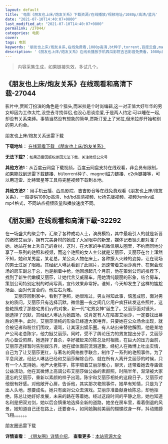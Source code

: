 ```yaml
---
layout: default
title: '电影《朋友也上床/炮友关系》下载资源/在线播放/视频地址/1080p/高清/蓝光'
date: "2021-07-10T14:40:07+0800"
last_modified_at: "2021-07-10T14:40:07+0800"
permalink: /27044/
categories: 电影
cover:
tags: 电影
keywords: '朋友也上床/炮友关系,在线免费看,1080p高清,bt种子,torrent,百度云盘,magnet,磁力链,迅雷下载资源'
description: '《朋友也上床/炮友关系》在线云播放手机西瓜影院吉吉影音免费看，1080p高清bd/hd未删减完整版和tc抢先枪版，mkv/mp4格式，附带bt/torrent种子、magnet/磁力链、百度云盘、网盘资源迅雷下载链接'
---
```


>内容采集生成，如果链接失效，多试几个。


## 《朋友也上床/炮友关系》在线观看和高清下载-27044

影片中,贾斯汀扮演的角色是个猎头,而米拉是个时尚编辑,这一对正值大好年华的男女却因为工作太忙,没空去寻找伴侣,也没心思谈恋爱,于是两人约定:可以睡在一起,却没有关系束缚。事情当然没有想象的简单,贾斯汀爱上了米拉,但米拉却开始和别的男人约会。<br />


朋友也上床/炮友关系迅雷下载

**下载地址**： [在线观看下载 《朋友也上床/炮友关系》](https://www.993dy.com//vod-detail-id-21274.html) 


**无法下载?**：`如果迅雷因版权原因无法下载，关注微信公众号 `

**其他方法1**：从百度云网盘下载视频，百度云网盘支持在线观看，非会员有限制，如果能找到迅雷下载链接、bt/torrent种子、magnet磁力链接、e2dk链接等，可以用迅雷、比特彗星等工具将完整视频下载到本地。

**其他方法2**：用手机云播、西瓜影院、吉吉影音等在线免费观看《朋友也上床/炮友关系》，一般提供1080p高清、hd/bd高清视频、tc抢先版视频，视频为mkv或mp4格式，不同站点视频质量和播放速度不同。


## 《朋友圈》在线观看和高清下载-32292

在一场盛大的聚会中，汇聚了各种成功人士，演员模特，其中最吸引人的就是新晋的嫩模艾丽莎，拥有完美身材的她成了大家眼中的新宠，媒体记者镜头都对准了她，她站在台上秀自己的身材，这时，在大家的手机微信朋友圈里，不约而同地分享了一系列的艳照和视频，而这个艳照的女人主公就是艾丽莎，艾丽莎在台上浑然不知，她和某男星，某老总，某公众人物在床上，各种撩人火辣的姿势，让在现场的男士过足了眼瘾。其经纪人琳达看到了此照片，迅速带着艾丽莎离开、在聚会现场的房车副总于总，也是躺着中枪，他回想起几个月前，他在策划公司的推荐下，找到了新生代嫩模艾丽莎，让她代言艾威房车，用她清纯靓丽的形象，结合房车，策划公司特别定制的时尚写真，宣传效果非常好。谁知，今天却发生了这样的尴尬场面、面对代言合约，他左右为难。<br />　　艾丽莎回到家中，看到了艳照，她很难过，男友得知此事，恼羞成怒，面对男友的质问，艾丽莎只有选择沉默。微信圈一夜之间几亿用户疯狂转发这些照片，这些艳照成了那些宅男们yy的对象，新一代&ldquo;宅男女神”诞生了。艾丽莎面对镜头，她选择了沉默，其经纪人琳达为她圆场，说肯定有人在陷害艾丽莎，一定要找出幕后的黑手。此时，艾丽莎清纯的形象已经遭大家唾弃。只要她在公众场合出现，就会被记者和粉丝们围攻，谩骂，让其滚出娱乐圈。有人站出来替他解围，他是某地产公司老总陈宇，他力挺艾丽莎。同时，受不了舆论压力的男友提出分手，艾丽莎内心备受煎熬，她选择了自杀，幸好被赶来的陈总及时相救，在巨大的压力面前，艾丽莎选择暂时告别娱乐界，她在媒体面前流泪道歉，经纪人在微博上吐出实情，自己为了让艾丽莎更红，与著名的网络推手联合，制作了一系列的艳照事件。为了平息风波，经纪人琳达已经和艾丽莎解除合约、就在所有人离开艾丽莎的时候，只有一个人支持她，地产大佬陈宇，陈宇陪着艾丽莎散心，聊天，还带着她去寺庙做公益活动，他在其微博上高调公布艾丽莎做公益的素颜照，时隔半年，渐渐被大家遗忘的艾丽莎，重新以素颜的样子出现。陈宇和艾丽莎相处的这段日子，艾丽莎对他很有好感。对他敞开心扉，告诉他，其实那次艳照事件，她早有知情，只是为了出人头地，想要成名，她只有面对公众去演戏。艾丽莎准备献身给陈总，却他拒绝，陈总让她好好发展，未来的路在等着她。经过这段时间的平静之后，她也知道名利是把双刃剑，她以后会慎重地选择全新的道路，她坐在房车里，看着倒退的风景，她知道自己还在路上，还要奋斗，如同她胸前美丽的蝴蝶纹身一样，抖动翅膀飞翔。。。。。。</p>


朋友圈迅雷下载

**详情查看**： [《朋友圈》详情介绍](/movie/32292/)， **查看更多**：[本站资源大全](/movie/t/all/)

